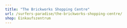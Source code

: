 ```yaml
---
title: "The Brickworks Shopping Centre"
url: /surfers-paradise/the-brickworks-shopping-centre/
shop: Einkaufszentrum
---
```

